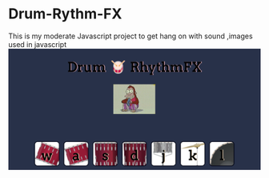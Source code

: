 # Drum-Rythm-FX
This is my moderate Javascript project to get hang on with sound ,images used in javascript
<img src="drum.png" alt="Game">
